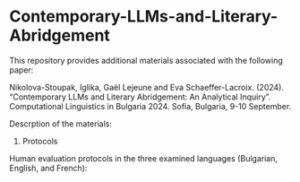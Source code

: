 # Contemporary-LLMs-and-Literary-Abridgement

This repository provides additional materials associated with the following paper:  

Nikolova-Stoupak, Iglika, Gaël Lejeune and Eva Schaeffer-Lacroix. (2024). “Contemporary LLMs and Literary Abridgement: An Analytical Inquiry”. Computational Linguistics in Bulgaria 2024. Sofia, Bulgaria, 9-10 September.

Descrption of the materials: 

1. Protocols
   
Human evaluation protocols in the three examined languages (Bulgarian, English, and French): 

